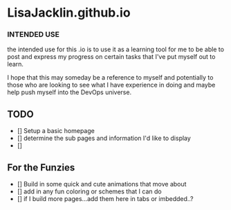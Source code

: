 # LisaJacklin.github.io

### INTENDED USE
the intended use for this .io is to use it as a learning tool for me to be able to 
post and express my progress on certain tasks that I've put myself out to learn.

I hope that this may someday be a reference to myself and potentially to those who are looking to 
see what I have experience in doing and maybe help push myself into the DevOps universe.

## TODO
- [] Setup a basic homepage 
- [] determine the sub pages and information I'd like to display
- [] 

## For the Funzies
- [] Build in some quick and cute animations that move about
- [] add in any fun coloring or schemes that I can do
- [] if I build more pages...add them here in tabs or imbedded..?

